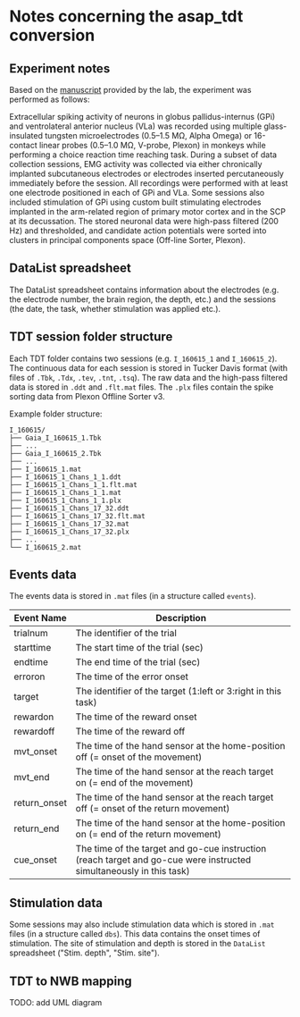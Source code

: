 # Notes concerning the asap_tdt conversion

## Experiment notes

Based on the [manuscript](https://journals.plos.org/plosbiology/article?id=10.1371/journal.pbio.3000829) provided by the lab, the experiment was performed as follows:

Extracellular spiking activity of neurons in globus pallidus-internus (GPi) and ventrolateral anterior nucleus (VLa) was recorded using multiple glass-insulated tungsten microelectrodes (0.5–1.5 MΩ, Alpha Omega)
or 16-contact linear probes (0.5–1.0 MΩ, V-probe, Plexon) in monkeys while performing a choice reaction time reaching task.
During a subset of data collection sessions, EMG activity was collected via either chronically implanted subcutaneous electrodes or electrodes inserted percutaneously immediately before the session.
All recordings were performed with at least one electrode positioned in each of GPi and VLa.
Some sessions also included stimulation of GPi using custom built stimulating electrodes implanted in the arm-related region of primary motor cortex and in the SCP at its decussation.
The stored neuronal data were high-pass filtered (200 Hz) and thresholded, and candidate action potentials were sorted into clusters in principal components space (Off-line Sorter, Plexon).

## DataList spreadsheet

The DataList spreadsheet contains information about the electrodes (e.g. the electrode number, the brain region, the depth, etc.)
and the sessions (the date, the task, whether stimulation was applied etc.).

## TDT session folder structure

Each TDT folder contains two sessions (e.g. `I_160615_1` and `I_160615_2`).
The continuous data for each session is stored in Tucker Davis format (with files of `.Tbk`, `.Tdx`, `.tev`, `.tnt`, `.tsq`). The raw data and the high-pass filtered data
is stored in `.ddt` and `.flt.mat` files. The `.plx` files contain the spike sorting data from Plexon Offline Sorter v3.

Example folder structure:

    I_160615/
    ├── Gaia_I_160615_1.Tbk
    ├── ...
    ├── Gaia_I_160615_2.Tbk
    ├── ...
    ├── I_160615_1.mat
    ├── I_160615_1_Chans_1_1.ddt
    ├── I_160615_1_Chans_1_1.flt.mat
    ├── I_160615_1_Chans_1_1.mat
    ├── I_160615_1_Chans_1_1.plx
    ├── I_160615_1_Chans_17_32.ddt
    ├── I_160615_1_Chans_17_32.flt.mat
    ├── I_160615_1_Chans_17_32.mat
    ├── I_160615_1_Chans_17_32.plx
    ├── ...
    └── I_160615_2.mat

## Events data

The events data is stored in `.mat` files (in a structure called `events`).

| Event Name   | Description   |
|--------------|---------------|
| trialnum     | The identifier of the trial |
| starttime    | The start time of the trial (sec) |
| endtime      | The end time of the trial (sec) |
| erroron      | The time of the error onset |
| target       | The identifier of the target (1:left or 3:right in this task) |
| rewardon     | The time of the reward onset |
| rewardoff    | The time of the reward off |
| mvt_onset    | The time of the hand sensor at the home-position off (= onset of the movement) |
| mvt_end      | The time of the hand sensor at the reach target on (= end of the movement) |
| return_onset | The time of the hand sensor at the reach target off (= onset of the return movement) |
| return_end   | The time of the hand sensor at the home-position on (= end of the return movement) |
| cue_onset    | The time of the target and go-cue instruction (reach target and go-cue were instructed simultaneously in this task) |

## Stimulation data

Some sessions may also include stimulation data which is stored in `.mat` files (in a structure called `dbs`).
This data contains the onset times of stimulation. The site of stimulation and depth is stored in the `DataList` spreadsheet ("Stim. depth", "Stim. site").

## TDT to NWB mapping

TODO: add UML diagram
